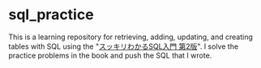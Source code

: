 # sql_practice
This is a learning repository for retrieving, adding, updating, and creating tables with SQL using the "[スッキリわかるSQL入門 第2版](https://book.impress.co.jp/books/1118101071)". I solve the practice problems in the book and push the SQL that I wrote.
